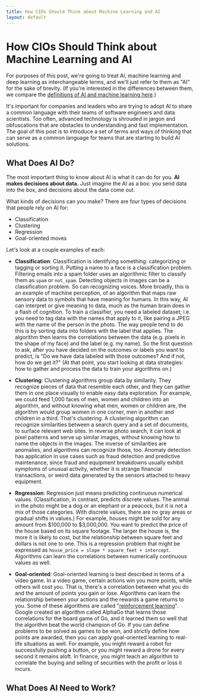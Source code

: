 ```yaml
---
title: How CIOs Should Think about Machine Learning and AI
layout: default
---
```


# How CIOs Should Think about Machine Learning and AI

For purposes of this post, we're going to treat AI, machine learning and deep learning as interchangeable terms, and we'll just refer to them as "AI" for the sake of brevity. (If you're interested in the differences between them, we compare the [definitions of AI and machine learning here](./ai-machinelearning-deeplearning).)

It's important for companies and leaders who are trying to adopt AI to share a common language with their teams of software engineers and data scientists. Too often, advanced technology is shrouded in jargon and obfuscations that are obstacles to understanding and fast implementation. The goal of this post is to introduce a set of terms and ways of thinking that can serve as a common language for teams that are starting to build AI solutions.

## What Does AI Do?

The most important thing to know about AI is what it can do for you. **AI makes decisions about data.** Just imagine the AI as a box: you send data into the box, and decisions about the data come out. 

What kinds of decisions can you make? There are four types of decisions that people rely on AI for:

* Classification
* Clustering
* Regression
* Goal-oriented moves

Let's look at a couple examples of each:

* **Classification**: Classification is identifying something: categorizing or tagging or sorting it. Putting a name to a face is a classification problem. Filtering emails into a spam folder uses an algorithmic filter to classify them as `spam` or `not_spam`. Detecting objects in images can be a classification problem. So can recognizing voices. More broadly, this is an example of machine perception, of an algorithm that maps raw sensory data to symbols that have meaning for humans. In this way, AI can interpret or give meaning to data, much as the human brain does in a flash of cognition. To train a classifier, you need a labeled dataset; i.e. you need to tag data with the names that apply to it, like pairing a JPEG with the name of the person in the photo. The way people tend to do this is by sorting data into folders with the label that applies. The algorithm then learns the correlations between the data (e.g. pixels in the shape of my face) and the label (e.g. my name). So the first question to ask, after you have decided on the outcomes or labels you want to predict, is "Do we have data labeled with those outcomes? And if not, how do we get it?" (At that point, you start looking at data strategies: how to gather and process the data to train your algorithms on.)

* **Clustering**: Clustering algorithms group data by similarity. They recognize pieces of data that resemble each other, and they can gather them in one place visually to enable easy data exploration. For example, we could feed 1,000 faces of men, women and children into an algorithm, and without knowing what men, women or children are, the algorithm would group women in one corner, men in another and children in a third. That's clustering. A clustering algorithm can recognize similarities between a search query and a set of documents, to surface relevant web sites. In reverse photo search, it can look at pixel patterns and serve up similar images, without knowing how to name the objects in the images. The inverse of similarities are anomalies, and algorithms can recognize those, too. Anomaly detection has application in use cases such as fraud detection and predictive maintenance, since fraud and equipment breakdowns usually exhibit symptoms of unusual activity, whether it is strange financial transactions, or weird data generated by the sensors attached to heavy equipment. 

* **Regression**: Regression just means predicting continuous numerical values. (Classification, in contrast, predicts discrete values. The animal in the photo might be a dog or an elephant or a peacock, but it is not a mix of those categories. With discrete values, there are no gray areas or gradual shifts in values.) For example, houses might be sold for any amount from $100,000 to $3,000,000. You want to predict the price of the house based on its square footage. The larger the house is, the more it is likely to cost, but the relationship between square feet and dollars is not one to one. This is a regression problem that might be expressed as `house_price = slope * square_feet + intercept`. Algorithms can learn the correlations between numerically continuous values as well. 

* **Goal-oriented**: Goal-oriented learning is best described in terms of a video game. In a video game, certain actions win you more points, while others will cost you. That is, there's a correlation between what you do and the amount of points you gain or lose. Algorithms can learn the relationship between your actions and the rewards a game returns to you. Some of these algorithms are called "[reinforcement learning](./deepreinforcementlearning)". Google created an algorithm called AlphaGo that learns those correlations for the board game of Go, and it learned them so well that the algorithm beat the world champion of Go. If you can define problems to be solved as games to be won, and strictly define how points are awarded, then you can apply goal-oriented learning to real-life situations as well. For example, you might reward a robot for successfully pushing a button, or you might reward a drone for every second it remains aloft. In finance, you might teach an algorithm to correlate the buying and selling of securities with the profit or loss it incurs. 

## What Does AI Need to Work?



